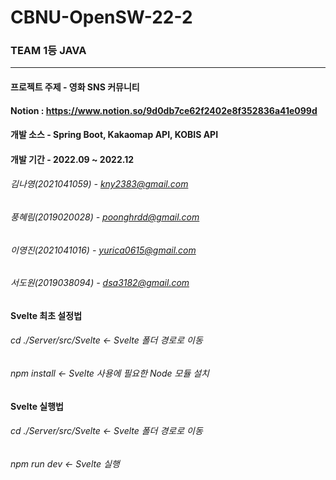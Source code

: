 # CBNU-OpenSW-22-2

### TEAM 1등 JAVA

-----------

#### 프로젝트 주제 - 영화 SNS 커뮤니티

#### Notion : https://www.notion.so/9d0db7ce62f2402e8f352836a41e099d

#### 개발 소스 - Spring Boot, Kakaomap API, KOBIS API
#### 개발 기간 - 2022.09 ~ 2022.12


###### 김나영(2021041059) - kny2383@gmail.com
###### 풍혜림(2019020028) - poonghrdd@gmail.com
###### 이영진(2021041016) - yurica0615@gmail.com
###### 서도원(2019038094) - dsa3182@gmail.com



#### Svelte 최초 설정법

###### cd ./Server/src/Svelte <- Svelte 폴더 경로로 이동
###### npm install <- Svelte 사용에 필요한 Node 모듈 설치



#### Svelte 실행법

###### cd ./Server/src/Svelte <- Svelte 폴더 경로로 이동
###### npm run dev <- Svelte 실행